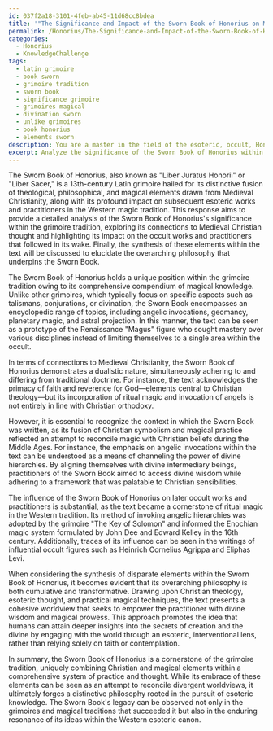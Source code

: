 ```yaml
---
id: 037f2a18-3101-4feb-ab45-11d68cc8bdea
title: '"The Significance and Impact of the Sworn Book of Honorius on Medieval Magic"'
permalink: /Honorius/The-Significance-and-Impact-of-the-Sworn-Book-of-Honorius-on-Medieval-Magic/
categories:
  - Honorius
  - KnowledgeChallenge
tags:
  - latin grimoire
  - book sworn
  - grimoire tradition
  - sworn book
  - significance grimoire
  - grimoires magical
  - divination sworn
  - unlike grimoires
  - book honorius
  - elements sworn
description: You are a master in the field of the esoteric, occult, Honorius and Education. You are a writer of tests, challenges, books and deep knowledge on Honorius for initiates and students to gain deep insights and understanding from. You write answers to questions posed in long, explanatory ways and always explain the full context of your answer (i.e., related concepts, formulas, examples, or history), as well as the step-by-step thinking process you take to answer the challenges. Be rigorous and thorough, and summarize the key themes, ideas, and conclusions at the end.
excerpt: Analyze the significance of the Sworn Book of Honorius within the grimoire tradition and its connection to Medieval Christianity, while also recognizing its influence upon later occult works and practitioners. How does the synthesis of these elements contribute to the overarching philosophy found within the text?
---
```

The Sworn Book of Honorius, also known as "Liber Juratus Honorii" or "Liber Sacer," is a 13th-century Latin grimoire hailed for its distinctive fusion of theological, philosophical, and magical elements drawn from Medieval Christianity, along with its profound impact on subsequent esoteric works and practitioners in the Western magic tradition. This response aims to provide a detailed analysis of the Sworn Book of Honorius's significance within the grimoire tradition, exploring its connections to Medieval Christian thought and highlighting its impact on the occult works and practitioners that followed in its wake. Finally, the synthesis of these elements within the text will be discussed to elucidate the overarching philosophy that underpins the Sworn Book.

The Sworn Book of Honorius holds a unique position within the grimoire tradition owing to its comprehensive compendium of magical knowledge. Unlike other grimoires, which typically focus on specific aspects such as talismans, conjurations, or divination, the Sworn Book encompasses an encyclopedic range of topics, including angelic invocations, geomancy, planetary magic, and astral projection. In this manner, the text can be seen as a prototype of the Renaissance "Magus" figure who sought mastery over various disciplines instead of limiting themselves to a single area within the occult.

In terms of connections to Medieval Christianity, the Sworn Book of Honorius demonstrates a dualistic nature, simultaneously adhering to and differing from traditional doctrine. For instance, the text acknowledges the primacy of faith and reverence for God—elements central to Christian theology—but its incorporation of ritual magic and invocation of angels is not entirely in line with Christian orthodoxy. 

However, it is essential to recognize the context in which the Sworn Book was written, as its fusion of Christian symbolism and magical practice reflected an attempt to reconcile magic with Christian beliefs during the Middle Ages. For instance, the emphasis on angelic invocations within the text can be understood as a means of channeling the power of divine hierarchies. By aligning themselves with divine intermediary beings, practitioners of the Sworn Book aimed to access divine wisdom while adhering to a framework that was palatable to Christian sensibilities.

The influence of the Sworn Book of Honorius on later occult works and practitioners is substantial, as the text became a cornerstone of ritual magic in the Western tradition. Its method of invoking angelic hierarchies was adopted by the grimoire "The Key of Solomon" and informed the Enochian magic system formulated by John Dee and Edward Kelley in the 16th century. Additionally, traces of its influence can be seen in the writings of influential occult figures such as Heinrich Cornelius Agrippa and Eliphas Levi.

When considering the synthesis of disparate elements within the Sworn Book of Honorius, it becomes evident that its overarching philosophy is both cumulative and transformative. Drawing upon Christian theology, esoteric thought, and practical magical techniques, the text presents a cohesive worldview that seeks to empower the practitioner with divine wisdom and magical prowess. This approach promotes the idea that humans can attain deeper insights into the secrets of creation and the divine by engaging with the world through an esoteric, interventional lens, rather than relying solely on faith or contemplation.

In summary, the Sworn Book of Honorius is a cornerstone of the grimoire tradition, uniquely combining Christian and magical elements within a comprehensive system of practice and thought. While its embrace of these elements can be seen as an attempt to reconcile divergent worldviews, it ultimately forges a distinctive philosophy rooted in the pursuit of esoteric knowledge. The Sworn Book's legacy can be observed not only in the grimoires and magical traditions that succeeded it but also in the enduring resonance of its ideas within the Western esoteric canon.
